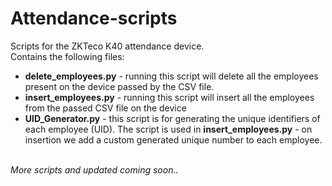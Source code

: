 # Attendance-scripts
Scripts for the ZKTeco K40 attendance device. <br>
Contains the following files:
<ul>
    <li><b>delete_employees.py</b> - running this script will delete all the employees present on the device passed by the CSV file.</li>
    <li><b>insert_employees.py</b> - running this script will insert all the employees from the passed CSV file on the device</li>
    <li><b>UID_Generator.py</b> - this script is for generating the unique identifiers of each employee (UID). The script is used in <b>insert_employees.py</b> - on insertion we add a custom generated unique number to each employee.</li>
</ul><br>
<i>More scripts and updated coming soon..
